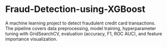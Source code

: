 # Fraud-Detection-using-XGBoost
 A machine learning project to detect fraudulent credit card transactions. The pipeline covers data preprocessing, model training, hyperparameter tuning with GridSearchCV, evaluation (accuracy, F1, ROC AUC), and feature importance visualization.
